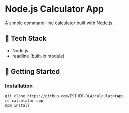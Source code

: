 # Node.js Calculator App

A simple command-line calculator built with Node.js.

## 🧰 Tech Stack

- Node.js
- readline (built-in module)

## 🚀 Getting Started

### Installation

```bash
git clone https://github.com/ESTHER-OLA/calculatorApp
cd calculator-app
npm install
```

